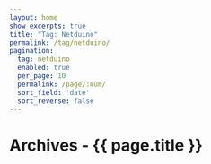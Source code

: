 ```yaml
---
layout: home
show_excerpts: true
title: "Tag: Netduino"
permalink: /tag/netduino/
pagination:
  tag: netduino
  enabled: true
  per_page: 10
  permalink: /page/:num/
  sort_field: 'date'
  sort_reverse: false
---
```


<h1>Archives - {{ page.title }}</h1>

